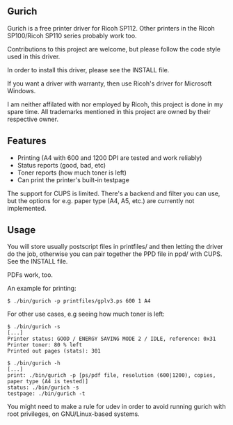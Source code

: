 Gurich
-----

Gurich is a free printer driver for Ricoh SP112.
Other printers in the Ricoh SP100/Ricoh SP110 series probably work too.

Contributions to this project are welcome, but please follow the code style used in this driver.

In order to install this driver, please see the INSTALL file.

If you want a driver with warranty, then use Ricoh's driver for Microsoft Windows.

I am neither affilated with nor employed by Ricoh, this project is done in my spare time.
All trademarks mentioned in this project are owned by their respective owner.

## Features
* Printing (A4 with 600 and 1200 DPI are tested and work reliably)
* Status reports (good, bad, etc)
* Toner reports (how much toner is left)
* Can print the printer's built-in testpage

The support for CUPS is limited. There's a backend and filter you can use,
but the options for e.g. paper type (A4, A5, etc.) are currently not implemented.

## Usage
You will store usually postscript files in printfiles/ and then letting the driver do the job,
otherwise you can pair together the PPD file in ppd/ with CUPS. See the INSTALL file.

PDFs work, too.

An example for printing:

    $ ./bin/gurich -p printfiles/gplv3.ps 600 1 A4

For other use cases, e.g seeing how much toner is left:

    $ ./bin/gurich -s
    [...]
    Printer status: GOOD / ENERGY SAVING MODE 2 / IDLE, reference: 0x31
    Printer toner: 80 % left
    Printed out pages (stats): 301

    $ ./bin/gurich -h
    [...]
    print: ./bin/gurich -p [ps/pdf file, resolution (600|1200), copies, paper type (A4 is tested)]
    status: ./bin/gurich -s
    testpage: ./bin/gurich -t

You might need to make a rule for udev in order to avoid running gurich with root privileges,
on GNU/Linux-based systems.
